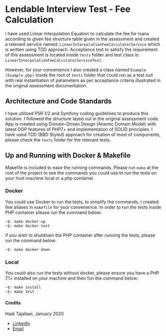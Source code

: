 # Lendable Interview Test - Fee Calculation
I have used Linear Interpolation Equation to calculate the fee for loans according to given fee structure table given in the
assessment and created a relevant service named:
`LinearInterpolationFeeCalculatorService` which is written using TDD approach. Acceptance test to
satisfy the requirement of this assessment is located inside `tests` folder and test class is:
`LinearInterpolationFeeCalculatorServiceTest`.

However, for your convenience I also created a class named `Example` `(Example.php)` inside the root of `tests` folder
that could run as a test suit with real instantiation of parameters as per acceptance criteria illustrated in the original
assessment documentation.


## Architecture and Code Standards
I have utilised PSR 1/2 and Symfony coding guidelines to produce this solution. I followed the structure layed out in the
original assessment code. App is created using Domain-Driven Design (Anemic Domain Model) with latest OOP features of PHP7+
and implementation of SOLID principles. I have used TDD (BBD Styled) approach for creation of most of components, please
check the `tests` folder for the relevant tests.


## Up and Running with Docker & Makefile
Makefile is included to ease the running commands. Please run `make` at the root of the project to see the commands
you could use to run the tests on your host machine local or a php container.


### Docker
You could use Docker to run the tests, to simplify the commands, I created few aliases in `makefile` for your convenience.
In order to run the tests inside PHP container please run the command below:

    ~$: make docker-up
    ~$: make docker-test

if you wish to shutdown the PHP container after running the tests, please run the command below:

    ~$: make docker-down


### Local
You could also run the tests without docker, please ensure you have a PHP 7.1+ installed on your machine and then
fun the command below:

    ~$: make install
    ~$: make test


#### Credits
Hadi Tajallaei, January 2020
* [LinkedIn](https://www.linkedin.com/in/tajallaei)
* [Email](mailto:tajallaei@gmail.com)
